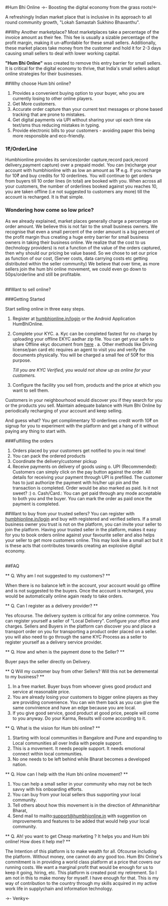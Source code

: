 #Hum Bhi Online 
->- Boosting the digital economy from the grass roots!<-

A refreshingly Indian market place that is inclusive in its approach to all round community growth, "Lokah Samastah Sukhino Bhavanthu". 

##Why Another marketplace?
Most marketplaces take a percentage of the invoice amount as their fee. This fee is usually a sizable percentage of the profit margin, making it un-affordable for these small sellers. Additionally, these market places take money from the customer and hold it for 2-3 days causing small sellers to deal with lower working capital. 

**"Hum Bhi Online"** was created to remove this entry barrier for small sellers. It is critical for the digital economy to thrive, that India's small sellers adopt online strategies for their businesses. 

##Why choose Hum bhi online?
1. Provides a convenient buying option to your buyer, who you are currently losing to other online players. 
1. Get More customers.
1. Accurate order capture than your current text messages or phone based tracking that are prone to mistakes. 
1. Get digital payments via UPI without sharing your upi each time via text/sms thus reducing mistakes in typing.
1. Provide electronic bills to your customers - avoiding paper this being more responsible and eco-friendly. 
  


### 1&#x20b9;/OrderLine
Humbhionline provides its services(order capture,record pack,record delivery,payment capture) over a prepaid model. You can (re)charge your account with humbhionline with as low an amount as 1&#x20b9; e.g. If you recharge for 10&#x20b9; and buy credits for 10 orderlines. You will continue to get orders from buyers till 10 order lines (in total) are booked with you. When across all your customers, the number of orderlines booked against you reaches 10, you are taken offline (i.e not suggested to customers any more)  till the account is recharged. It is that simple. 

### Wondering how come so low price? 
As we already explained, market places generally charge a percentage on order amount. We believe this is not fair to the small business owners. We recognise that even a small percent of the order amount is a big percent of the profit margin thus creating a huge entry barrier for small business owners in taking their business online. We realize that the cost to us (technology providers) is not a function of the value of the orders captured, then why should our pricing be value based. So we chose to set our price as function of our cost, (Server costs, data carrying costs etc getting distributed within the seller community)  We believe that over time, as more sellers join the hum bhi online movement, we could even go down to 50ps/orderline and still be profitable. 


<div style="page-break-before:always">&nbsp;</div> 
##Want to sell online?


###Getting Started

Start selling online in three easy steps. 

1. Register at [humbhionline.in/login](https://humbhionline.in/login) or the Android Application HumBhiOnline. 
1. Complete your KYC. 
	a. Kyc can be completed fastest for no charge by uploading your offline EKYC aadhar zip file. You can get your safe to share Offline ekyc document from [here](https://resident.uidai.gov.in/offline-kyc) . 
	a. Other methods like Driving license/pan card etc requires an agent to visit you and verify the documents physically. You will be charged a small fee of 50&#x20b9; for this purpose. 

	*Till you are KYC Verified, you would not show up as online for your customers.*
1. Configure the facility you sell from, products and the price at which you want to sell them.
		

Customers in your neighbourhood would discover you if they search for you or the  products you sell. Maintain adequate balance with Hum Bhi Online by periodically recharging of your account and keep selling.  

And guess what? You get complimentary 10 orderlines credit worth 10&#x20b9; on signup for you to experiment with the platform and get a hang of it without paying any thing to start with. 


###Fulfilling the orders

1. Orders placed by your customers get notified to you in real time! 
1. You can pack the ordered products
1. Coordinate the delivery/customer pickup
1. Receive payments on delivery of goods using 
	o. UPI (Recommended): Customers can simply click on the pay button against the order. All details for receiving your payment through UPI is prefilled. The customer has to just authorize the payment with his/her upi pin and the transaction is completed. Order would be also marked as paid. Is it not sweet? :)
	o. Cash/Card.: You can get paid through any mode acceptable to both you and the buyer. You can mark the order as paid once the payment is completed. 




##Want to buy from your trusted sellers?
You can register with <a href="https://humbhionline.in/login">humbhionline.in/login</a> and buy with registered and verified sellers. If a small business owner you trust is not on the platform, you can invite your seller to join the platform. Having your trusted seller in the platform, makes it easy for you to book orders online against your favourite seller and also helps your seller to get more customers online. This may look like a small act but it is these acts that contributes towards creating an explosive digital economy.  


<div style="page-break-before:always">&nbsp;</div> 
##FAQ

** Q. Why am I not suggested to my customers? ** 

When there is no balance left in the account, your account would go offline and is not suggested to the buyers. Once the account is recharged, you would be automatically online again ready to take orders. 


** Q. Can I register as a delivery provider? **

Yes ofcourse. The delivery system is critical for any online commerce. You can register yourself a seller of "Local Delivery". Configure your office and charges. Sellers and Buyers in the platform can discover you and place a transport order on you for transporting a product order placed on a seller.  you will also need to go through the same KYC Process as a seller to register yourself as a delivery service provider. 


** Q. How and when is the payment done to the Seller? ** 

Buyer pays the seller directly on Delivery. 

** Q Will my customer buy from other Sellers? Will this not be detremental to my business?  **

1. In a free market. Buyer buys from whoever gives good product and service at reasonable price. 
1. You are already losing your customers to bigger online players as they are providing convenience. You can win them back as you can give the same convinience and have an edge because you are local. 
1. If you give good service, good product at good price, people will come to you anyway. Do your Karma, Results will come according to it. 


** Q. What is the vision for Hum bhi online? ** 

1. Starting with local communities in Bangalore and Pune and expanding to Local communities all over India with people support. 
1. This is a movement. It needs people support. It needs emotional connect within local communities. 
1. No one needs to be left behind while Bharat becomes a developed nation. 

** Q. How can I help with the Hum bhi online movement? ** 

1. You can help a small seller in your community who may not be tech savvy with his onboarding efforts. 
1. You can buy from your local sellers thus supporting your local community. 
1. Tell others about how this movement is in the direction of Athmanirbhar Bharat, 
1. Send mail to mailto:support@humbhionline.in with  suggestion on improvements and features to be added that would help your local community. 

**  Q. Ah! you want to get Cheap marketing ? It helps you and Hum bhi online! How does it help me? ** 

The Intention of this platform is to make wealth for all. Ofcourse including the platform. Without money, one cannot do any good too.  Hum Bhi Online's commitment is in providing a world class platform at a price that covers our running costs. We want a marginal profit that would be enough for us to keep it going, hiring, etc. This platform is created post my retirement. So I am not in this to make money for myself. I have enough for that. This is my way of contribution to the country through my skills acquired in my active work life in supplychain and information technology. 

->- Venky<-

